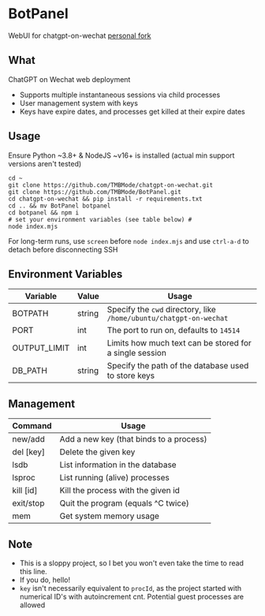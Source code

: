 # BotPanel
WebUI for chatgpt-on-wechat [personal fork](https://github.com/TMBMode/chatgpt-on-wechat)

## What
ChatGPT on Wechat web deployment
- Supports multiple instantaneous sessions via child processes
- User management system with keys
- Keys have expire dates, and processes get killed at their expire dates

## Usage
Ensure Python ~3.8+ & NodeJS ~v16+ is installed (actual min support versions aren't tested)
```shell
cd ~
git clone https://github.com/TMBMode/chatgpt-on-wechat.git
git clone https://github.com/TMBMode/BotPanel.git
cd chatgpt-on-wechat && pip install -r requirements.txt
cd .. && mv BotPanel botpanel
cd botpanel && npm i
# set your environment variables (see table below) #
node index.mjs
```
For long-term runs, use `screen` before `node index.mjs` and use `ctrl-a-d` to detach before disconnecting SSH
 
## Environment Variables
| Variable     | Value   | Usage   
| --------     | -----   | ----- 
| BOTPATH      | string  | Specify the `cwd` directory, like `/home/ubuntu/chatgpt-on-wechat`
| PORT         | int     | The port to run on, defaults to `14514`
| OUTPUT_LIMIT | int     | Limits how much text can be stored for a single session
| DB_PATH      | string  | Specify the path of the database used to store keys

## Management
| Command     | Usage   
| -------     | ----- 
| new/add     | Add a new key (that binds to a process)
| del \[key\] | Delete the given key
| lsdb        | List information in the database
| lsproc      | List running (alive) processes
| kill \[id\] | Kill the process with the given id
| exit/stop   | Quit the program (equals ^C twice)
| mem         | Get system memory usage

## Note
- This is a sloppy project, so I bet you won't even take the time to read this line.
- If you do, hello!
- `key` isn't necessarily equivalent to `procId`, as the project started with numerical ID's with autoincrement cnt. Potential guest processes are allowed
